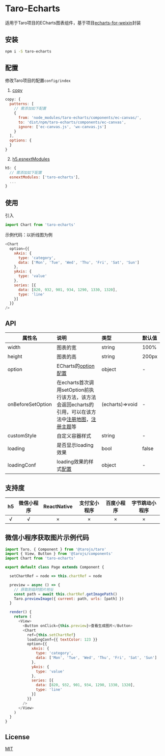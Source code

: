 # Taro-Echarts

适用于Taro项目的ECharts图表组件，基于项目[echarts-for-weixin](https://github.com/ecomfe/echarts-for-weixin)封装

## 安装

```bash
npm i -S taro-echarts
```

## 配置

修改Taro项目的配置`config/index`

1. [copy](https://nervjs.github.io/taro/docs/config-detail.html#copy)
```js
copy: {
  patterns: [
    // 需添加如下配置
    {
      from: 'node_modules/taro-echarts/components/ec-canvas/',
      to: 'dist/npm/taro-echarts/components/ec-canvas',
      ignore: ['ec-canvas.js', 'wx-canvas.js']
    }
  ],
  options: {
  }
}
```

2. [h5.esnextModules](https://nervjs.github.io/taro/docs/config-detail.html#h5esnextmodules)

```js
h5: {
  // 需添加如下配置
  esnextModules: ['taro-echarts'],
  ...
}
```


## 使用

引入

```js
import Chart from 'taro-echarts'
```

示例代码：以折线图为例
```js
<Chart
  option={{
    xAxis: {
      type: 'category',
      data: ['Mon', 'Tue', 'Wed', 'Thu', 'Fri', 'Sat', 'Sun']
    },
    yAxis: {
      type: 'value'
    },
    series: [{
      data: [820, 932, 901, 934, 1290, 1330, 1320],
      type: 'line'
    }]
  }}
/>
```

## API
| 属性名            | 说明                                                                                                                                                                                                                        | 类型            | 默认值 |
| ----------------- | :-------------------------------------------------------------------------------------------------------------------------------------------------------------------------------------------------------------------------- | :-------------- | :----- |
| width             | 图表的宽                                                                                                                                                                                                                    | string          | 100%   |
| height            | 图表的高                                                                                                                                                                                                                    | string          | 200px  |
| option            | ECharts的[option配置](https://www.echartsjs.com/option.html)                                                                                                                                                                | object          | -      |
| onBeforeSetOption | 在echarts首次调用setOption前执行该方法，该方法会返回echarts的引用，可以在该方法中[注册地图](https://www.echartsjs.com/api.html#echarts.registerMap)，[注册主题](https://www.echartsjs.com/api.html#echarts.registerTheme)等 | (echarts)=>void | -      |
| customStyle       | 自定义容器样式                                                                                                                                                                                                              | string          | -      |
| loading           | 是否显示loading效果                                                                                                                                                                                                         | bool            | false  |
| loadingConf       | loading效果的样式[配置](https://www.echartsjs.com/api.html#echartsInstance.showLoading)                                                                                                                                     | object          | -      |

## 支持度

|  h5   | 微信小程序 | ReactNative | 支付宝小程序 | 百度小程序 | 字节跳动小程序 |
| :---: | :--------: | :---------: | :----------: | :--------: | :------------: |
|   √   |     √      |      ×      |      ×       |     ×      |       ×        |

## 微信小程序获取图片示例代码

```js
import Taro, { Component } from '@tarojs/taro'
import { View, Button } from '@tarojs/components'
import Chart from 'taro-echarts'

export default class Page extends Component {

  setChartRef = node => this.chartRef = node

  preview = async () => {
    // 获取到临时图片地址
    const path = await this.chartRef.getImagePath()
    Taro.previewImage({ current: path, urls: [path] })
  }

  render() {
    return (
      <View>
        <Button onClick={this.preview}>查看生成图片</Button>
        <Chart
          ref={this.setChartRef}
          loadingConf={{ textColor: 123 }}
          option={{
            xAxis: {
              type: 'category',
              data: ['Mon', 'Tue', 'Wed', 'Thu', 'Fri', 'Sat', 'Sun']
            },
            yAxis: {
              type: 'value'
            },
            series: [{
              data: [820, 932, 901, 934, 1290, 1330, 1320],
              type: 'line'
            }]
          }}
        />
      </View>
    )
  }
}
```

## License

[MIT](https://github.com/eyelly-wu/taro-echarts/blob/master/LICENSE)
